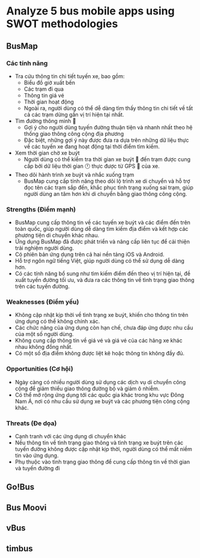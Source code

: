 # Analyze 5 bus mobile apps using SWOT methodologies

## BusMap

### Các tính năng

- Tra cứu thông tin chi tiết tuyến xe, bao gồm:
  - Biểu đồ giờ xuất bến
  - Các trạm đi qua
  - Thông tin giá vé
  - Thời gian hoạt động
  - Ngoài ra, người dùng có thể dễ dàng tìm thấy thông tin chi tiết về tất cả các trạm dừng gần vị trí hiện tại nhất.
- Tìm đường thông minh 🚌
  - Gợi ý cho người dùng tuyến đường thuận tiện và nhanh nhất theo hệ thống giao thông công cộng địa phương
  - Đặc biệt, những gợi ý này được đưa ra dựa trên những dữ liệu thực về các tuyến xe đang hoạt động tại thời điểm tìm kiếm.
- Xem thời gian chờ xe buýt
  - Người dùng có thể kiểm tra thời gian xe buýt 🚌 đến trạm được cung cấp bởi dữ liệu thời gian 🕛 thực được từ GPS 📍 của xe.
- Theo dõi hành trình xe buýt và nhắc xuống trạm
  - BusMap cung cấp tính năng theo dõi lộ trình xe di chuyển và hỗ trợ đọc tên các trạm sắp đến, khắc phục tình trạng xuống sai trạm, giúp người dùng an tâm hơn khi di chuyển bằng giao thông công cộng.

### Strengths (Điểm mạnh)

- BusMap cung cấp thông tin về các tuyến xe buýt và các điểm đến trên toàn quốc, giúp người dùng dễ dàng tìm kiếm địa điểm và kết hợp các phương tiện di chuyển khác nhau.
- Ứng dụng BusMap đã được phát triển và nâng cấp liên tục để cải thiện trải nghiệm người dùng.
- Có phiên bản ứng dụng trên cả hai nền tảng iOS và Android.
- Hỗ trợ ngôn ngữ tiếng Việt, giúp người dùng có thể sử dụng dễ dàng hơn.
- Có các tính năng bổ sung như tìm kiếm điểm đến theo vị trí hiện tại, đề xuất tuyến đường tối ưu, và đưa ra các thông tin về tình trạng giao thông trên các tuyến đường.

### Weaknesses (Điểm yếu)

- Không cập nhật kịp thời về tình trạng xe buýt, khiến cho thông tin trên ứng dụng có thể không chính xác.
- Các chức năng của ứng dụng còn hạn chế, chưa đáp ứng được nhu cầu của một số người dùng.
- Không cung cấp thông tin về giá vé và giá vé của các hãng xe khác nhau không đồng nhất.
- Có một số địa điểm không được liệt kê hoặc thông tin không đầy đủ.

### Opportunities (Cơ hội)

- Ngày càng có nhiều người dùng sử dụng các dịch vụ di chuyển công cộng để giảm thiểu giao thông đường bộ và giảm ô nhiễm.
- Có thể mở rộng ứng dụng tới các quốc gia khác trong khu vực Đông Nam Á, nơi có nhu cầu sử dụng xe buýt và các phương tiện công cộng khác.

### Threats (Đe dọa)

- Cạnh tranh với các ứng dụng di chuyển khác
- Nếu thông tin về tình trạng giao thông và tình trạng xe buýt trên các tuyến đường không được cập nhật kịp thời, người dùng có thể mất niềm tin vào ứng dụng.
- Phụ thuộc vào tình trạng giao thông để cung cấp thông tin về thời gian và tuyến đường đi

## Go!Bus

## Bus Moovi

## vBus

## timbus
